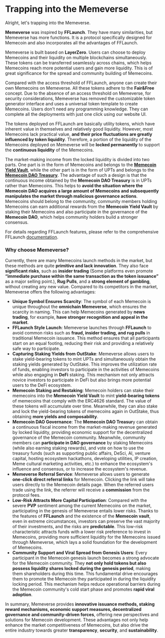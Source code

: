 # Trapping into the Memeverse

Alright, let's trapping into the Memeverse.

**Memeverse** was inspired by **FFLaunch**. They have many similarities, but Memeverse has more functions. It is a protocol specifically designed for Memecoin and also incorporates all the advantages of FFLaunch.

Memeverse is built based on **LayerZero**. Users can choose to deploy Memecoins and their liquidity on multiple blockchains simultaneously. These tokens can be transferred seamlessly across chains, which helps Memecoins reach more potential users and gain more liquidity. This is of great significance for the spread and community building of Memecoins.

Compared with the access threshold of FFLaunch, anyone can create their own Memecoins on Memeverse. All these tokens adhere to the **Fair\&Free** concept. Due to the absence of an access threshold on Memeverse, for security considerations, Memeverse has removed the customizable token generator interface and uses a universal token template to create Memecoins. Users don't need any programming knowledge. They can complete all the deployments with just one click using our website UI.

The tokens deployed on FFLaunch are basically utility tokens, which have inherent value in themselves and relatively good liquidity. However, most Memecoins lack practical value, **and their price fluctuations are greatly influenced by token liquidity**. Therefore, a portion of the liquidity of the Memecoins deployed on Memeverse will be **locked permanently** to support the **continuous liquidity** of the Memecoins.

The market-making income from the locked liquidity is divided into two parts. One part is in the form of Memecoins and belongs to the [**Memecoin Yield Vault**](memefi/memecoin-staking.md), while the other part is in the form of UPTs and belongs to the [**Memecoin DAO Treasury**](memefi/memecoin-dao-governance/). The advantage of such a design is that the continuous income obtained by the **Memecoin DAO Treasury** is in UPTs rather than Memecoins. This helps to **avoid the situation where the Memecoin DAO acquires a large amount of Memecoins and subsequently manipulates the market through malicious governance actions**. Memecoins should belong to the community, community members holding Memecoins can earn additional rewards from the **Memecoin Yield Vault** by staking their Memecoins and also participate in the governance of the **Memecoin DAO**, which helps community holders build a stronger consensus.

For details regarding FFLaunch features, please refer to the comprehensive FFLaunch [documentation](../fflaunch/).

### Why choose Memeverse?

Currently, there are many Memecoins launch methods in the market, but these methods are quite **primitive and lack innovation**. They also face **significant risks**, such as **insider trading** (Some platforms even promote **“immediate purchase within the same transaction as the token issuance”** as a major selling point.), **Rug Pulls**, and a **strong element of gambling**, without creating any new value. Compared to its competitors in the market, Memeverse offers the following advantages:

* **Unique Symbol Ensures Scarcity**: The symbol of each Memecoin is unique throughout the **omnichain Memeverse**, which ensures the scarcity in naming. This can help Memecoins generated by **news trading**, for example, **have stronger recognition and appeal in the market**.
* **FFLaunch Style Launch**: Memeverse launches through **FFLaunch** to avoid common risks such as **fraud, insider trading, and rug pulls** in traditional Memecoin issuance. This method ensures that all participants start on an equal footing, reducing their risk and providing a relatively safe way to participate.
* **Capturing Staking Yields from OutStake**: Memeverse allows users to stake yield-bearing tokens to mint UPTs and simultaneously obtain the staking yields generated by OutStake. This improves the utilization rate of funds, enabling investors to participate in the activities of Memecoins while also engaging in **DeFi** staking. This mechanism not only attracts novice investors to participate in DeFi but also brings more potential users to the DeFi ecosystem.
* **Memecoin Staking and Restaking**: Memecoin holders can stake their memecoins into the **Memecoin Yield Vault** to mint **yield-bearing tokens** of memecoins that comply with the ERC4626 standard. The value of these tokens will accumulate over time. Meanwhile, they can also stake and lock the yield-bearing tokens of memecoins again in OutStake, thus obtaining **more yields and composability**.
* **Memecoin DAO Governance**: The **Memecoin DAO Treasur**y can obtain a continuous fiscal income from the market-making revenue generated by locked liquidity, providing economic support for the decentralized governance of the Memecoin community. Meanwhile, community members can **participate in DAO governance** by staking Memecoins (while also earning staking rewards), and vote on how to use the treasury funds (such as supporting public affairs, DeSci, AI, venture capital, hosting ecosystem hackathons, developing utilities, IP creation, Meme cultural marketing activities, etc.) to enhance the ecosystem's influence and consensus, or to increase the ecosystem's revenue.
* **Memeverse Referral Service**: Memeverse allows users to generate **one-click direct referral links** for Memecoin. Clicking the link will take users directly to the Memecoin details page. When the referred users trade using the link, the referrer will receive a **commission** from the protocol fees.
* **Low-Risk Attracts More Capital Participation**: Compared with the severe **PVP** sentiment among the current Memecoins on the market, participating in the genesis of Memeverse entails lower risks. Thanks to the features of **FFLaunch** and the existence of the **Memecoin vault**, even in extreme circumstances, investors can preserve the vast majority of their investments, and the risks are **predictable**. This low-risk characteristic attracts funds with a lower risk preference to invest in Memecoins, providing more sufficient liquidity for the Memecoins issued through Memeverse, which lays a solid foundation for the development of Memecoins.
* **Community Support and Viral Spread from Genesis Users**: Every participant in the Memecoin genesis launch becomes a strong advocate for the Memecoin community. They **not only hold tokens but also possess liquidity shares locked during the genesis period**, making them shareholders during this time. This fundamental drive encourages them to promote the Memecoin they participated in during the liquidity locking period. This mechanism helps reduce operational barriers during the Memecoin community's cold start phase and promotes **rapid viral adoption**.

In summary, Memeverse provides **innovative issuance methods, staking reward mechanisms, economic support measures, decentralized governance** **and community-driven forces**, offering new perspectives and solutions for Memecoin development. These advantages not only help enhance the market competitiveness of Memecoins, but also drive the entire industry towards greater **transparency**, **security**, and **sustainability**.

